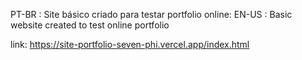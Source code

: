 PT-BR : Site básico criado para testar portfolio online:
EN-US : Basic website created to test online portfolio

link: https://site-portfolio-seven-phi.vercel.app/index.html
